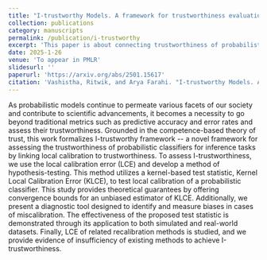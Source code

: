 ```yaml
---
title: "I-trustworthy Models. A framework for trustworthiness evaluation of probabilistic classifiers"
collection: publications
category: manuscripts
permalink: /publication/i-trustworthy
excerpt: 'This paper is about connecting trustworthiness of probabilistic classifiers to local calibration'
date: 2025-1-26
venue: 'To appear in PMLR'
slidesurl: ''
paperurl: 'https://arxiv.org/abs/2501.15617'
citation: 'Vashistha, Ritwik, and Arya Farahi. "I-trustworthy Models. A framework for trustworthiness evaluation of probabilistic classifiers." arXiv preprint arXiv:2501.15617 (2025).'
---
```


As probabilistic models continue to permeate various facets of our society and contribute to scientific advancements, it becomes a necessity to go beyond traditional metrics such as predictive accuracy and error rates and assess their trustworthiness. Grounded in the competence-based theory of trust, this work formalizes I-trustworthy framework -- a novel framework for assessing the trustworthiness of probabilistic classifiers for inference tasks by linking local calibration to trustworthiness. To assess I-trustworthiness, we use the local calibration error (LCE) and develop a method of hypothesis-testing. This method utilizes a kernel-based test statistic, Kernel Local Calibration Error (KLCE), to test local calibration of a probabilistic classifier. This study provides theoretical guarantees by offering convergence bounds for an unbiased estimator of KLCE. Additionally, we present a diagnostic tool designed to identify and measure biases in cases of miscalibration. The effectiveness of the proposed test statistic is demonstrated through its application to both simulated and real-world datasets. Finally, LCE of related recalibration methods is studied, and we provide evidence of insufficiency of existing methods to achieve I-trustworthiness.

